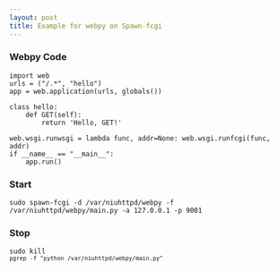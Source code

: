 ```yaml
---
layout: post
title: Example for webpy on Spawn-fcgi
---
```

### Webpy Code
<pre><code>import web
urls = ("/.*", "hello")
app = web.application(urls, globals())

class hello: 
    def GET(self):
        return 'Hello, GET!'

web.wsgi.runwsgi = lambda func, addr=None: web.wsgi.runfcgi(func, addr)
if __name__ == "__main__":
    app.run()</code></pre>
    
### Start
<code>sudo spawn-fcgi -d /var/niuhttpd/webpy -f /var/niuhttpd/webpy/main.py -a 127.0.0.1 -p 9001</code>

### Stop
<code>sudo kill `pgrep -f "python /var/niuhttpd/webpy/main.py"`</code>
